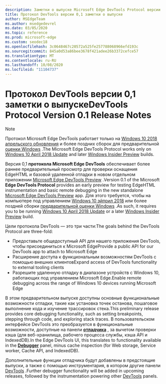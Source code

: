 ```yaml
---
description: Заметки о выпуске Microsoft Edge DevTools Protocol версии 0,1
title: Протокол DevTools версии 0,1 заметки о выпуске
author: MSEdgeTeam
ms.author: msedgedevrel
ms.date: 03/05/2020
ms.topic: reference
ms.prod: microsoft-edge
ms.custom: seodec18
ms.openlocfilehash: 3c0648467c20572a525fe257788068966efd193c
ms.sourcegitcommit: 845a0d53a86bee3678f421adee26b3372cefce57
ms.translationtype: MT
ms.contentlocale: ru-RU
ms.lasthandoff: 10/08/2020
ms.locfileid: "11104737"
---
```

# <span data-ttu-id="afd63-103">Протокол DevTools версии 0,1 заметки о выпуске</span><span class="sxs-lookup"><span data-stu-id="afd63-103">DevTools Protocol Version 0.1 Release Notes</span></span>

> [!NOTE]
> <span data-ttu-id="afd63-104">Протокол Microsoft Edge DevTools работает только на [Windows 10 2018 апрельского обновления](https://blogs.windows.com/windowsexperience/2018/04/30/how-to-get-the-windows-10-april-2018-update/#5VXkQMU41CJzZPER.97) и более поздних сборок для предварительной [оценки Windows](https://insider.windows.com/en-us/getting-started/) .</span><span class="sxs-lookup"><span data-stu-id="afd63-104">The Microsoft Edge DevTools Protocol works only on [Windows 10 April 2018 Update](https://blogs.windows.com/windowsexperience/2018/04/30/how-to-get-the-windows-10-april-2018-update/#5VXkQMU41CJzZPER.97) and later [Windows Insider Preview](https://insider.windows.com/en-us/getting-started/) builds.</span></span>

<span data-ttu-id="afd63-105">Версия 0,1 **протокола Microsoft Edge DevTools** обеспечивает более раннее предварительный просмотр для проверки оснащения EdgeHTML и базовой удаленной отладки в новом отдельном приложении [Microsoft Edge DevTools Preview](https://www.microsoft.com/store/p/microsoft-edge-devtools-preview/9mzbfrmz0mnj?activetab=pivot%3aoverviewtab) .</span><span class="sxs-lookup"><span data-stu-id="afd63-105">Version 0.1 of the Microsoft **Edge DevTools Protocol** provides an early preview for testing EdgeHTML instrumentation and basic remote debugging in the new standalone [Microsoft Edge DevTools Preview](https://www.microsoft.com/store/p/microsoft-edge-devtools-preview/9mzbfrmz0mnj?activetab=pivot%3aoverviewtab) app.</span></span> <span data-ttu-id="afd63-106">Для этого требуется, чтобы на компьютере под управлением [Windows 10 эйприл 2018](https://blogs.windows.com/windowsexperience/2018/04/30/how-to-get-the-windows-10-april-2018-update/#5VXkQMU41CJzZPER.97) или более поздней сборки [предварительной оценки Windows](https://insider.windows.com/en-us/getting-started/) .</span><span class="sxs-lookup"><span data-stu-id="afd63-106">As such, it requires you to be running [Windows 10 April 2018 Update](https://blogs.windows.com/windowsexperience/2018/04/30/how-to-get-the-windows-10-april-2018-update/#5VXkQMU41CJzZPER.97) or a later [Windows Insider Preview](https://insider.windows.com/en-us/getting-started/) build.</span></span>

<span data-ttu-id="afd63-107">Цели протокола DevTools — это три части:</span><span class="sxs-lookup"><span data-stu-id="afd63-107">The goals behind the DevTools Protocol are three-fold:</span></span>

 - <span data-ttu-id="afd63-108">Предоставьте общедоступный API для нашего приложения DevTools, чтобы присоединиться к Microsoft Edge</span><span class="sxs-lookup"><span data-stu-id="afd63-108">Provide a public API for our DevTools app to attach to Microsoft Edge</span></span>
 - <span data-ttu-id="afd63-109">Расширение доступа к функциональным возможностям DevTools с помощью внешних клиентов</span><span class="sxs-lookup"><span data-stu-id="afd63-109">Expand access of DevTools functionality to external tooling clients</span></span>
 - <span data-ttu-id="afd63-110">Разрешите удаленную отладку в диапазоне устройств с Windows 10, работающих под управлением Microsoft Edge.</span><span class="sxs-lookup"><span data-stu-id="afd63-110">Enable remote debugging across the range of Windows 10 devices running Microsoft Edge</span></span> 

<span data-ttu-id="afd63-111">В этом предварительном выпуске доступны основные функциональные возможности отладки, такие как установка точек останова, пошаговое выполнение кода и изучение трассировок стека.</span><span class="sxs-lookup"><span data-stu-id="afd63-111">This preliminary release provides core debugging functionality, such as setting breakpoints, stepping through code, and exploring stack traces.</span></span> <span data-ttu-id="afd63-112">В пользовательском интерфейсе DevTools это преобразуется в функциональные возможности, доступные на панели [**отладчика**](../../devtools-guide/debugger.md) , за вычетом проверки кэша (для веб-хранилища, рабочего процесса службы, кэша API и IndexedDB).</span><span class="sxs-lookup"><span data-stu-id="afd63-112">In the Edge DevTools UI, this translates to functionality available in the [**Debugger**](../../devtools-guide/debugger.md) panel, minus cache inspection (for Web storage, Service worker, Cache API, and IndexedDB).</span></span> 

<span data-ttu-id="afd63-113">Дополнительные функции отладчика будут добавлены в предстоящие выпуски, а также с помощью инструментария, в котором другие панели [DevTools](../../devtools-guide.md) .</span><span class="sxs-lookup"><span data-stu-id="afd63-113">Further debugger functionality will be added in upcoming releases, followed by the instrumentation powering other [DevTools](../../devtools-guide.md) panels.</span></span>
